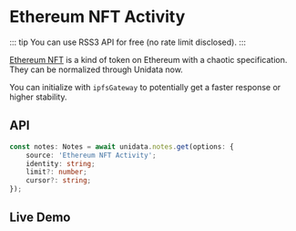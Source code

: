 # Ethereum NFT Activity

<Logos type="Notes" :names="['Ethereum', 'Polygon', 'Binance Smart Chain', 'Arbitrum', 'Fantom', 'Gnosis', 'POAP', 'RSS3']" />

::: tip
You can use RSS3 API for free (no rate limit disclosed).
:::

[Ethereum NFT](https://ethereum.org/en/nft/) is a kind of token on Ethereum with a chaotic specification. They can be normalized through Unidata now.

You can initialize with `ipfsGateway` to potentially get a faster response or higher stability.

## API

```ts
const notes: Notes = await unidata.notes.get(options: {
    source: 'Ethereum NFT Activity';
    identity: string;
    limit?: number;
    cursor?: string;
});
```

## Live Demo

<Notes :source="'Ethereum NFT Activity'" :defaultIdentity="'0xC8b960D09C0078c18Dcbe7eB9AB9d816BcCa8944'" />
